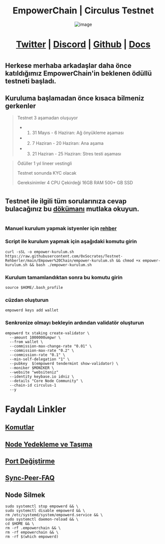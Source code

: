 <h1 align="center"> EmpowerChain | Circulus Testnet </h1>

<div align="center"
     
![image](https://github.com/0xSocrates/Testnet-Rehberler/assets/108215275/f5e9add1-5b55-40d2-83dd-539cbf64c266)     
     
# [Twitter](https://twitter.com/empowerchain_io) | [Discord](https://discord.gg/nVTPukf2) | [Github](https://github.com/EmpowerPlastic) | [Docs](https://docs.empowerchain.io/)   
     
 </div>
 
#
## Herkese merhaba arkadaşlar daha önce katıldığımız EmpowerChain'in beklenen ödüllü testneti başladı.
## Kuruluma başlamadan önce kısaca bilmeniz gerkenler
>  Testnet 3 aşamadan oluşuyor
 > -  1. 31 Mayıs - 6 Haziran: Ağ önyükleme aşaması
 > -  2. 7 Haziran - 20 Haziran: Ana aşama
 > -  3. 21 Haziran - 25 Haziran: Stres testi aşaması

> Ödüller 1 yıl lineer vestingli
>
> Testnet sonunda KYC olacak
> 
> Gereksinimler 4 CPU Çekirdeği 16GB RAM 500+ GB SSD
#
## Testnet ile ilgili tüm sorularınıza cevap bulacağınız bu [dökümanı](https://docs.empowerchain.io/testnet/overview) mutlaka okuyun.
#
### Manuel kurulum yapmak istyenler için [rehber](https://github.com/0xSocrates/Testnet-Rehberler/edit/main/Empower%20Chain/Manuel-Kurulum.md)
### Script ile kurulum yapmak için aşağıdaki komutu girin

```
curl -sSL -o empower-kurulum.sh https://raw.githubusercontent.com/0xSocrates/Testnet-Rehberler/main/Empower%20Chain/empower-kurulum.sh && chmod +x empower-kurulum.sh && bash ./empower-kurulum.sh
``` 
### Kurulum tamamlandıktan sonra bu komutu girin
```
source $HOME/.bash_profile
```
###  cüzdan oluşturun
```
empowerd keys add wallet
```
### Senkronize olmayı bekleyin ardından validatör oluşturun
```
empowerd tx staking create-validator \
  --amount 1000000umpwr \
  --from wallet \
  --commission-max-change-rate "0.01" \
  --commission-max-rate "0.2" \
  --commission-rate "0.1" \
  --min-self-delegation "1" \
  --pubkey  $(empowerd tendermint show-validator) \
  --moniker $MONIKER \
  --website "websiteniz"
  --identity keybase.io idniz \
  --details "Core Node Community" \
  --chain-id circulus-1
  --y
```

# Faydalı Linkler

## [Komutlar](https://github.com/Core-Node-Team/CosmosSDK-Node/blob/main/Ortak-Komutlar.md)
## [Node Yedekleme ve Taşıma](https://github.com/Core-Node-Team/CosmosSDK-Node/blob/main/Yedekleme%20ve%20Ta%C5%9F%C4%B1ma.md)
## [Port Değiştirme](https://github.com/Core-Node-Team/CosmosSDK-Node/blob/main/Port%20de%C4%9Fi%C5%9Ftirme.md)
## [Sync-Peer-FAQ](https://github.com/Core-Node-Team/Cosmos-Aglarinda-Node-Calistirmak/blob/main/Sync-Peer%20Nedir.md)

## Node Silmek
```
sudo systemctl stop empowerd && \
sudo systemctl disable empowerd && \
rm /etc/systemd/system/empowerd.service && \
sudo systemctl daemon-reload && \
cd $HOME && \
rm -rf .empowerchain && \
rm -rf empowerchain && \
rm -rf $(which empowerd)
```













